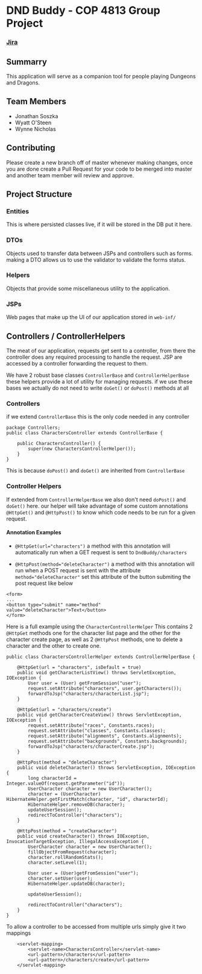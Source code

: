 # DND Buddy - COP 4813 Group Project

### [Jira](https://jonathansoszka.atlassian.net/jira/software/projects/DB/boards/6)

## Summarry
This application will serve as a companion tool for people playing Dungeons and Dragons.

## Team Members
* Jonathan Soszka
* Wyatt O'Steen
* Wynne Nicholas

## Contributing
Please create a new branch off of master whenever making changes, once you are done create a Pull Request for your code to be merged into master and another team member will review and approve.

## Project Structure

### Entities
This is where persisted classes live, if it will be stored in the DB put it here.

### DTOs
Objects used to transfer data between JSPs and controllers such as forms. making a DTO allows us to use the validator to validate the forms status.

### Helpers
Objects that provide some miscellaneous utility to the application.

### JSPs
Web pages that make up the UI of our application stored in `web-inf/`

## Controllers / ControllerHelpers
The meat of our application, requests get sent to a controller, from there the controller does any required processing to handle the request. JSP are accessed by a controller forwarding the request to them.

We have 2 robust base classes `ControllerBase` and `ControllerHelperBase` these helpers provide a lot of utility for managing requests. if we use these bases we actually do not need to write `doGet()` or `doPost()` methods at all

### Controllers
if we extend `ControllerBase` this is the only code needed in any controller
```
package Controllers;
public class CharactersController extends ControllerBase {

    public CharactersController() {
        super(new CharactersControllerHelper());
    }
}
```
This is because `doPost()` and `doGet()` are inherited from `ControllerBase`

### Controller Helpers
If extended from `ControllerHelperBase` we also don't need `doPost()` and `doGet()` here. our helper will take advantage of some custom annotations
`@HttpGet()` and `@HttpPost()` to know which code needs to be run for a given request.

#### Annotation Examples

* `@HttpGet(url="characters")` a method with this annotation will automatically run when a GET request is sent to `DndBuddy/characters`

* `@HttpPost(method="deleteCharacter")` a method with this annotation will run when a POST request is sent with the attribute `method="deleteCharacter"` set this attribute of the button submiting the post request like below

```
<form>
...
<button type="submit" name="method" value="deleteCharacter">Text</button>
</form>
```


Here is a full example using the `CharacterControllerHelper`
This contains 2 `@HttpGet` methods one for the character list page and the other for the character create page, as well as 2 `@HttpPost` methods, one to delete a character and the other to create one.
```
public class CharactersControllerHelper extends ControllerHelperBase {

    @HttpGet(url = "characters", isDefault = true)
    public void getCharacterListView() throws ServletException, IOException {
        User user = (User) getFromSession("user");
        request.setAttribute("characters", user.getCharacters());
        forwardToJsp("characters/characterList.jsp");
    }

    @HttpGet(url = "characters/create")
    public void getCharacterCreateView() throws ServletException, IOException {
        request.setAttribute("races", Constants.races);
        request.setAttribute("classes", Constants.classes);
        request.setAttribute("alignments", Constants.alignments);
        request.setAttribute("backgrounds", Constants.backgrounds);
        forwardToJsp("characters/characterCreate.jsp");
    }

    @HttpPost(method = "deleteCharacter")
    public void deleteCharacter() throws ServletException, IOException {
        long characterId = Integer.valueOf(request.getParameter("id"));
        UserCharacter character = new UserCharacter();
        character = (UserCharacter) HibernateHelper.getFirstMatch(character, "id", characterId);
        HibernateHelper.removeDB(character);
        updateUserSession();
        redirectToController("characters");
    }

    @HttpPost(method = "createCharacter")
    public void createCharacter() throws IOException, InvocationTargetException, IllegalAccessException {
        UserCharacter character = new UserCharacter();
        fillObjectFromRequest(character);
        character.rollRandomStats();
        character.setLevel(1);

        User user = (User)getFromSession("user");
        character.setUser(user);
        HibernateHelper.updateDB(character);
        
        updateUserSession();

        redirectToController("characters");
    }
}
```
To allow a controller to be accessed from multiple urls simply give it two mappings

```
    <servlet-mapping>
        <servlet-name>CharactersController</servlet-name>
        <url-pattern>/characters</url-pattern>
        <url-pattern>/characters/create</url-pattern>
    </servlet-mapping>

```

